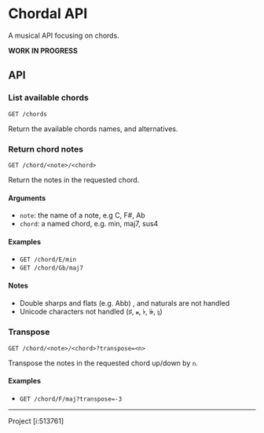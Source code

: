 # Chordal API

A musical API focusing on chords. 

**WORK IN PROGRESS**

## API 

### List available chords

`GET /chords` 

Return the available chords names, and alternatives.

### Return chord notes

`GET /chord/<note>/<chord>`

Return the notes in the requested chord.


#### Arguments

* `note`: the name of a note, e.g C, F#, Ab
* `chord`: a named chord, e.g. min, maj7, sus4

#### Examples

* `GET /chord/E/min`
* `GET /chord/Gb/maj7`

#### Notes

* Double sharps and flats (e.g. Abb) , and naturals are not handled
* Unicode characters not handled (♯, 𝄪, ♭, 𝄫, ♮)

### Transpose

`GET /chord/<note>/<chord>?transpose=<n>`

Transpose the notes in the requested chord up/down by `n`.

#### Examples

* `GET /chord/F/maj?transpose=-3`

----

Project [i:513761]
